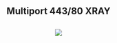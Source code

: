 <h2 align="center"> Multiport 443/80  XRAY</h>

 <h2 align="center"><img src="https://img.shields.io/badge/AutoScript VPN By Etilssh 9.0-blue.svg"></h2>

